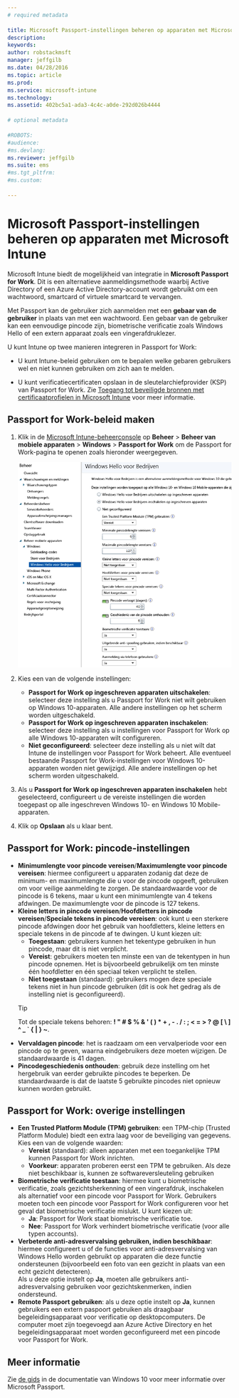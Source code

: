 ```yaml
---
# required metadata

title: Microsoft Passport-instellingen beheren op apparaten met Microsoft Intune | Microsoft Intune
description:
keywords:
author: robstackmsft
manager: jeffgilb
ms.date: 04/28/2016
ms.topic: article
ms.prod:
ms.service: microsoft-intune
ms.technology:
ms.assetid: 402bc5a1-ada3-4c4c-a0de-292d026b4444

# optional metadata

#ROBOTS:
#audience:
#ms.devlang:
ms.reviewer: jeffgilb
ms.suite: ems
#ms.tgt_pltfrm:
#ms.custom:

---
```


# Microsoft Passport-instellingen beheren op apparaten met Microsoft Intune
Microsoft Intune biedt de mogelijkheid van integratie in **Microsoft Passport for Work**. Dit is een alternatieve aanmeldingsmethode waarbij Active Directory of een Azure Active Directory-account wordt gebruikt om een wachtwoord, smartcard of virtuele smartcard te vervangen.

Met Passport kan de gebruiker zich aanmelden met een **gebaar van de gebruiker** in plaats van met een wachtwoord. Een gebaar van de gebruiker kan een eenvoudige pincode zijn, biometrische verificatie zoals Windows Hello of een extern apparaat zoals een vingerafdruklezer.

U kunt Intune op twee manieren integreren in Passport for Work:

-   U kunt Intune-beleid gebruiken om te bepalen welke gebaren gebruikers wel en niet kunnen gebruiken om zich aan te melden.

-   U kunt verificatiecertificaten opslaan in de sleutelarchiefprovider (KSP) van Passport for Work. Zie [Toegang tot beveiligde bronnen met certificaatprofielen in Microsoft Intune](secure-resource-access-with-certificate-profiles.md) voor meer informatie.

## Passport for Work-beleid maken

1.  Klik in de [Microsoft Intune-beheerconsole](https://manage.microsoft.com) op **Beheer** &gt; **Beheer van mobiele apparaten** &gt; **Windows** &gt; **Passport for Work** om de Passport for Work-pagina te openen zoals hieronder weergegeven.

    ![Passport for Work-pagina](../media/passport.png)

2.  Kies een van de volgende instellingen:
    - **Passport for Work op ingeschreven apparaten uitschakelen**: selecteer deze instelling als u Passport for Work niet wilt gebruiken op Windows 10-apparaten. Alle andere instellingen op het scherm worden uitgeschakeld.
    - **Passport for Work op ingeschreven apparaten inschakelen**: selecteer deze instelling als u instellingen voor Passport for Work op alle Windows 10-apparaten wilt configureren.
    - **Niet geconfigureerd**: selecteer deze instelling als u niet wilt dat Intune de instellingen voor Passport for Work beheert. Alle eventueel bestaande Passport for Work-instellingen voor Windows 10-apparaten worden niet gewijzigd. Alle andere instellingen op het scherm worden uitgeschakeld.
3.  Als u **Passport for Work op ingeschreven apparaten inschakelen** hebt geselecteerd, configureert u de vereiste instellingen die worden toegepast op alle ingeschreven Windows 10- en Windows 10 Mobile-apparaten.
3.  Klik op **Opslaan** als u klaar bent.

## Passport for Work: pincode-instellingen

  
- **Minimumlengte voor pincode vereisen**/**Maximumlengte voor pincode vereisen**: hiermee configureert u apparaten zodanig dat deze de minimum- en maximumlengte die u voor de pincode opgeeft, gebruiken om voor veilige aanmelding te zorgen. De standaardwaarde voor de pincode is 6 tekens, maar u kunt een minimumlengte van 4 tekens afdwingen. De maximumlengte voor de pincode is 127 tekens.
- **Kleine letters in pincode vereisen**/**Hoofdletters in pincode vereisen**/**Speciale tekens in pincode vereisen**: ook kunt u een sterkere pincode afdwingen door het gebruik van hoofdletters, kleine letters en speciale tekens in de pincode af te dwingen. U kunt kiezen uit:
    - **Toegestaan**: gebruikers kunnen het tekentype gebruiken in hun pincode, maar dit is niet verplicht.
    - **Vereist**: gebruikers moeten ten minste een van de tekentypen in hun pincode opnemen. Het is bijvoorbeeld gebruikelijk om ten minste één hoofdletter en één speciaal teken verplicht te stellen.
    - **Niet toegestaan** (standaard): gebruikers mogen deze speciale tekens niet in hun pincode gebruiken (dit is ook het gedrag als de instelling niet is geconfigureerd).
    > [!TIP]
    > Tot de speciale tekens behoren: **! " # $ % &amp; ' ( ) &#42; + , - . / : ; &lt; = &gt; ? @ [ \ ] ^ _ &#96; { &#124; } ~**.
- **Vervaldagen pincode**: het is raadzaam om een vervalperiode voor een pincode op te geven, waarna eindgebruikers deze moeten wijzigen. De standaardwaarde is 41 dagen. 
- **Pincodegeschiedenis onthouden**: gebruik deze instelling om het hergebruik van eerder gebruikte pincodes te beperken. De standaardwaarde is dat de laatste 5 gebruikte pincodes niet opnieuw kunnen worden gebruikt.


## Passport for Work: overige instellingen

- **Een Trusted Platform Module (TPM) gebruiken**: een TPM-chip (Trusted Platform Module) biedt een extra laag voor de beveiliging van gegevens.<br>Kies een van de volgende waarden:
    - **Vereist** (standaard): alleen apparaten met een toegankelijke TPM kunnen Passport for Work inrichten.
    - **Voorkeur**: apparaten proberen eerst een TPM te gebruiken. Als deze niet beschikbaar is, kunnen ze softwareversleuteling gebruiken
- **Biometrische verificatie toestaan**: hiermee kunt u biometrische verificatie, zoals gezichtsherkenning of een vingerafdruk, inschakelen als alternatief voor een pincode voor Passport for Work. Gebruikers moeten toch een pincode voor Passport for Work configureren voor het geval dat biometrische verificatie mislukt. U kunt kiezen uit:
    - **Ja**: Passport for Work staat biometrische verificatie toe.
    - **Nee**: Passport for Work verhindert biometrische verificatie (voor alle typen accounts).
- **Verbeterde anti-adresvervalsing gebruiken, indien beschikbaar**: hiermee configureert u of de functies voor anti-adresvervalsing van Windows Hello worden gebruikt op apparaten die deze functie ondersteunen (bijvoorbeeld een foto van een gezicht in plaats van een echt gezicht detecteren).<br>Als u deze optie instelt op **Ja**, moeten alle gebruikers anti-adresvervalsing gebruiken voor gezichtskenmerken, indien ondersteund.
- **Remote Passport gebruiken**: als u deze optie instelt op **Ja**, kunnen gebruikers een extern paspoort gebruiken als draagbaar begeleidingsapparaat voor verificatie op desktopcomputers. De computer moet zijn toegevoegd aan Azure Active Directory en het begeleidingsapparaat moet worden geconfigureerd met een pincode voor Passport for Work.

## Meer informatie
Zie [de gids](https://technet.microsoft.com/library/mt589441.aspx) in de documentatie van Windows 10 voor meer informatie over Microsoft Passport.




<!--HONumber=May16_HO1-->


